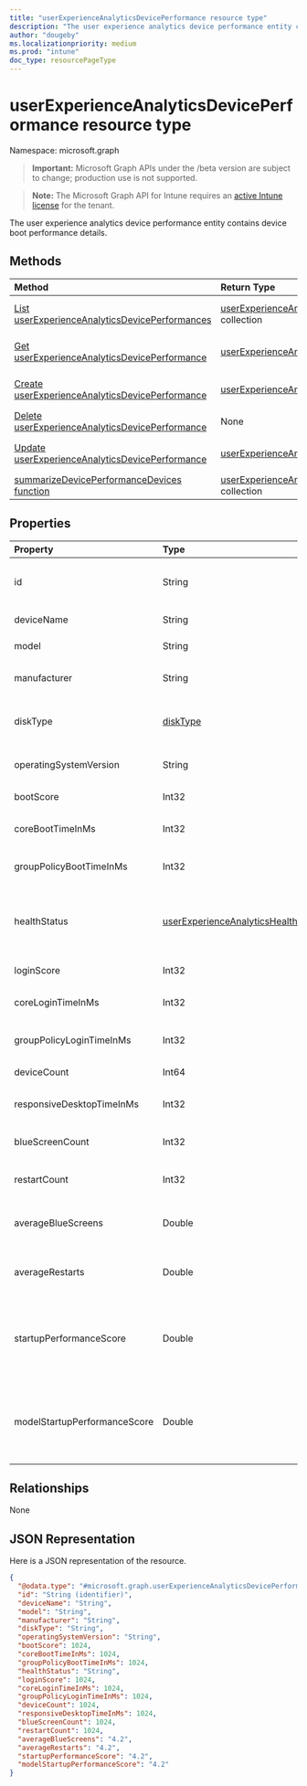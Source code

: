 ```yaml
---
title: "userExperienceAnalyticsDevicePerformance resource type"
description: "The user experience analytics device performance entity contains device boot performance details."
author: "dougeby"
ms.localizationpriority: medium
ms.prod: "intune"
doc_type: resourcePageType
---
```


# userExperienceAnalyticsDevicePerformance resource type

Namespace: microsoft.graph

> **Important:** Microsoft Graph APIs under the /beta version are subject to change; production use is not supported.

> **Note:** The Microsoft Graph API for Intune requires an [active Intune license](https://go.microsoft.com/fwlink/?linkid=839381) for the tenant.

The user experience analytics device performance entity contains device boot performance details.

## Methods
|Method|Return Type|Description|
|:---|:---|:---|
|[List userExperienceAnalyticsDevicePerformances](../api/intune-devices-userexperienceanalyticsdeviceperformance-list.md)|[userExperienceAnalyticsDevicePerformance](../resources/intune-devices-userexperienceanalyticsdeviceperformance.md) collection|List properties and relationships of the [userExperienceAnalyticsDevicePerformance](../resources/intune-devices-userexperienceanalyticsdeviceperformance.md) objects.|
|[Get userExperienceAnalyticsDevicePerformance](../api/intune-devices-userexperienceanalyticsdeviceperformance-get.md)|[userExperienceAnalyticsDevicePerformance](../resources/intune-devices-userexperienceanalyticsdeviceperformance.md)|Read properties and relationships of the [userExperienceAnalyticsDevicePerformance](../resources/intune-devices-userexperienceanalyticsdeviceperformance.md) object.|
|[Create userExperienceAnalyticsDevicePerformance](../api/intune-devices-userexperienceanalyticsdeviceperformance-create.md)|[userExperienceAnalyticsDevicePerformance](../resources/intune-devices-userexperienceanalyticsdeviceperformance.md)|Create a new [userExperienceAnalyticsDevicePerformance](../resources/intune-devices-userexperienceanalyticsdeviceperformance.md) object.|
|[Delete userExperienceAnalyticsDevicePerformance](../api/intune-devices-userexperienceanalyticsdeviceperformance-delete.md)|None|Deletes a [userExperienceAnalyticsDevicePerformance](../resources/intune-devices-userexperienceanalyticsdeviceperformance.md).|
|[Update userExperienceAnalyticsDevicePerformance](../api/intune-devices-userexperienceanalyticsdeviceperformance-update.md)|[userExperienceAnalyticsDevicePerformance](../resources/intune-devices-userexperienceanalyticsdeviceperformance.md)|Update the properties of a [userExperienceAnalyticsDevicePerformance](../resources/intune-devices-userexperienceanalyticsdeviceperformance.md) object.|
|[summarizeDevicePerformanceDevices function](../api/intune-devices-userexperienceanalyticsdeviceperformance-summarizedeviceperformancedevices.md)|[userExperienceAnalyticsDevicePerformance](../resources/intune-devices-userexperienceanalyticsdeviceperformance.md) collection|Not yet documented|

## Properties
|Property|Type|Description|
|:---|:---|:---|
|id|String|The unique identifier of the user experience analytics device boot performance device.|
|deviceName|String|The user experience analytics device name.|
|model|String|The user experience analytics device model.|
|manufacturer|String|The user experience analytics device manufacturer.|
|diskType|[diskType](../resources/intune-devices-disktype.md)|The user experience analytics device disk type. Possible values are: `unkown`, `hdd`, `ssd`.|
|operatingSystemVersion|String|The user experience analytics device Operating System version.|
|bootScore|Int32|The user experience analytics device boot score.|
|coreBootTimeInMs|Int32|The user experience analytics device core boot time in milliseconds.|
|groupPolicyBootTimeInMs|Int32|The user experience analytics device group policy boot time in milliseconds.|
|healthStatus|[userExperienceAnalyticsHealthState](../resources/intune-devices-userexperienceanalyticshealthstate.md)|The health state of the user experience analytics device. Possible values are: `unknown`, `insufficientData`, `needsAttention`, `meetingGoals`.|
|loginScore|Int32|The user experience analytics device login score.|
|coreLoginTimeInMs|Int32|The user experience analytics device core login time in milliseconds.|
|groupPolicyLoginTimeInMs|Int32|The user experience analytics device group policy login time in milliseconds.|
|deviceCount|Int64|User experience analytics summarized device count.|
|responsiveDesktopTimeInMs|Int32|The user experience analytics responsive desktop time in milliseconds.|
|blueScreenCount|Int32|Number of Blue Screens in the last 14 days. Valid values 0 to 9999999|
|restartCount|Int32|Number of Restarts in the last 14 days. Valid values 0 to 9999999|
|averageBlueScreens|Double|Average (mean) number of Blue Screens per device in the last 14 days. Valid values 0 to 9999999|
|averageRestarts|Double|Average (mean) number of Restarts per device in the last 14 days. Valid values 0 to 9999999|
|startupPerformanceScore|Double|The user experience analytics device startup performance score. Valid values -1.79769313486232E+308 to 1.79769313486232E+308|
|modelStartupPerformanceScore|Double|The user experience analytics model level startup performance score. Valid values -1.79769313486232E+308 to 1.79769313486232E+308|

## Relationships
None

## JSON Representation
Here is a JSON representation of the resource.
<!-- {
  "blockType": "resource",
  "keyProperty": "id",
  "@odata.type": "microsoft.graph.userExperienceAnalyticsDevicePerformance"
}
-->
``` json
{
  "@odata.type": "#microsoft.graph.userExperienceAnalyticsDevicePerformance",
  "id": "String (identifier)",
  "deviceName": "String",
  "model": "String",
  "manufacturer": "String",
  "diskType": "String",
  "operatingSystemVersion": "String",
  "bootScore": 1024,
  "coreBootTimeInMs": 1024,
  "groupPolicyBootTimeInMs": 1024,
  "healthStatus": "String",
  "loginScore": 1024,
  "coreLoginTimeInMs": 1024,
  "groupPolicyLoginTimeInMs": 1024,
  "deviceCount": 1024,
  "responsiveDesktopTimeInMs": 1024,
  "blueScreenCount": 1024,
  "restartCount": 1024,
  "averageBlueScreens": "4.2",
  "averageRestarts": "4.2",
  "startupPerformanceScore": "4.2",
  "modelStartupPerformanceScore": "4.2"
}
```



